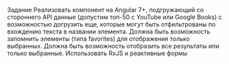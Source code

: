 Задание 
Реализовать компонент на Angular 7+, подгружающий со стороннего API данные 
(допустим топ-50 с YouTube или Google Books) с возможностью догрузить еще, 
которые могут быть отфильтрованы по вхождению текста в названии элемента. 
Должна быть возможность запомнить элементы (типа favorites) для отображения 
только выбранных. 
Должна быть возможность отобразить все результаты или только выбранные. 
Использовать RxJS и реактивные формы
